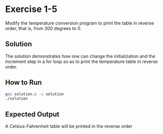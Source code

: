# Exercise 1-5

Modify the temperature conversion program to print the table in reverse order, that is, from 300 degrees to 0.

## Solution
The solution demonstrates how one can change the initialization and the increment step in a for loop so as to print the temperature table in reverse order.

## How to Run
```bash
gcc solution.c -o solution
./solution
```

## Expected Output
A Celsius-Fahrenheit table will be printed in the reverse order
